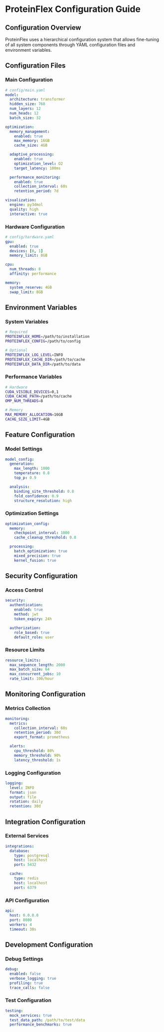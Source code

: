 # ProteinFlex Configuration Guide

## Configuration Overview

ProteinFlex uses a hierarchical configuration system that allows fine-tuning of all system components through YAML configuration files and environment variables.

## Configuration Files

### Main Configuration
```yaml
# config/main.yaml
model:
  architecture: transformer
  hidden_size: 768
  num_layers: 12
  num_heads: 12
  batch_size: 32

optimization:
  memory_management:
    enabled: true
    max_memory: 16GB
    cache_size: 4GB

  adaptive_processing:
    enabled: true
    optimization_level: O2
    target_latency: 100ms

  performance_monitoring:
    enabled: true
    collection_interval: 60s
    retention_period: 7d

visualization:
  engine: py3dmol
  quality: high
  interactive: true
```

### Hardware Configuration
```yaml
# config/hardware.yaml
gpu:
  enabled: true
  devices: [0, 1]
  memory_limit: 8GB

cpu:
  num_threads: 8
  affinity: performance

memory:
  system_reserve: 4GB
  swap_limit: 8GB
```

## Environment Variables

### System Variables
```bash
# Required
PROTEINFLEX_HOME=/path/to/installation
PROTEINFLEX_CONFIG=/path/to/config

# Optional
PROTEINFLEX_LOG_LEVEL=INFO
PROTEINFLEX_CACHE_DIR=/path/to/cache
PROTEINFLEX_DATA_DIR=/path/to/data
```

### Performance Variables
```bash
# Hardware
CUDA_VISIBLE_DEVICES=0,1
CUDA_CACHE_PATH=/path/to/cache
OMP_NUM_THREADS=8

# Memory
MAX_MEMORY_ALLOCATION=16GB
CACHE_SIZE_LIMIT=4GB
```

## Feature Configuration

### Model Settings
```yaml
model_config:
  generation:
    max_length: 1000
    temperature: 0.8
    top_p: 0.9

  analysis:
    binding_site_threshold: 0.8
    fold_confidence: 0.9
    structure_resolution: high
```

### Optimization Settings
```yaml
optimization_config:
  memory:
    checkpoint_interval: 1000
    cache_cleanup_threshold: 0.8

  processing:
    batch_optimization: true
    mixed_precision: true
    kernel_fusion: true
```

## Security Configuration

### Access Control
```yaml
security:
  authentication:
    enabled: true
    method: jwt
    token_expiry: 24h

  authorization:
    role_based: true
    default_role: user
```

### Resource Limits
```yaml
resource_limits:
  max_sequence_length: 2000
  max_batch_size: 64
  max_concurrent_jobs: 10
  rate_limit: 100/hour
```

## Monitoring Configuration

### Metrics Collection
```yaml
monitoring:
  metrics:
    collection_interval: 60s
    retention_period: 30d
    export_format: prometheus

  alerts:
    cpu_threshold: 80%
    memory_threshold: 90%
    latency_threshold: 1s
```

### Logging Configuration
```yaml
logging:
  level: INFO
  format: json
  output: file
  rotation: daily
  retention: 30d
```

## Integration Configuration

### External Services
```yaml
integrations:
  database:
    type: postgresql
    host: localhost
    port: 5432

  cache:
    type: redis
    host: localhost
    port: 6379
```

### API Configuration
```yaml
api:
  host: 0.0.0.0
  port: 8080
  workers: 4
  timeout: 30s
```

## Development Configuration

### Debug Settings
```yaml
debug:
  enabled: false
  verbose_logging: true
  profiling: true
  trace_calls: false
```

### Test Configuration
```yaml
testing:
  mock_services: true
  test_data_path: /path/to/test/data
  performance_benchmarks: true
```
